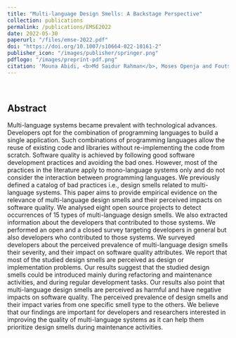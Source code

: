 ```yaml
---
title: "Multi-language Design Smells: A Backstage Perspective"
collection: publications
permalink: /publications/EMSE2022
date: 2022-05-30
paperurl: "/files/emse-2022.pdf"
doi: "https://doi.org/10.1007/s10664-022-10161-2"
publisher_icon: "/images/publisher/springer.png"
pdflogo: "/images/preprint-pdf.png"
citation: 'Mouna Abidi, <b>Md Saidur Rahman</b>, Moses Openja and Foutse Khomh, &quot;Multi-language Design Smells: A Backstage Perspective &quot;, <i>Empirical Software Engineering (<b>EMSE</b>)</i>, Volume 27, Issue 5, pages 52, 2022.'
---
```

<br>

## Abstract
Multi-language systems became prevalent with technological advances. Developers opt for the combination of programming languages to build a single application. Such combinations of programming languages allow the reuse of existing code and libraries without re-implementing the code from scratch. Software quality is achieved by following good software development practices and avoiding the bad ones. However, most of the practices in the literature apply to mono-language systems only and do not consider the interaction between programming languages. We previously defined a catalog of bad practices i.e., design smells related to multi-language systems. This paper aims to provide empirical evidence on the relevance of multi-language design smells and their perceived impacts on software quality. We analysed eight open source projects to detect occurrences of 15 types of multi-language design smells. We also extracted information about the developers that contributed to those systems. We performed an open and a closed survey targeting developers in general but also developers who contributed to those systems. We surveyed developers about the perceived prevalence of multi-language design smells their severity, and their impact on software quality attributes. We report that most of the studied design smells are perceived as design or implementation problems. Our results suggest that the studied design smells could be introduced mainly during refactoring and maintenance activities, and during regular development tasks. Our results also point that multi-language design smells are perceived as harmful and have negative impacts on software quality. The perceived prevalence of design smells and their impact varies from one specific smell type to the others. We believe that our findings are important for developers and researchers interested in improving the quality of multi-language systems as it can help them prioritize design smells during maintenance activities. 